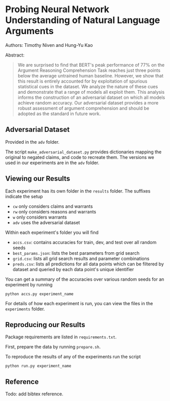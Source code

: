 # Probing Neural Network Understanding of Natural Language Arguments

Authors: Timothy Niven and Hung-Yu Kao

Abstract:

> We are surprised to find that BERT's peak performance of 77\% on the Argument Reasoning Comprehension Task reaches just three points below the average untrained human baseline. However, we show that this result is entirely accounted for by exploitation of spurious statistical cues in the dataset. We analyze the nature of these cues and demonstrate that a range of models all exploit them. This analysis informs the construction of an adversarial dataset on which all models achieve random accuracy. Our adversarial dataset provides a more robust assessment of argument comprehension and should be adopted as the standard in future work.

## Adversarial Dataset

Provided in the `adv` folder.

The script `make_adversarial_dataset.py` provides dictionaries 
mapping the original to negated claims, and code to recreate them.
The versions we used in our experiments are in the `adv` folder.

## Viewing our Results

Each experiment has its own folder in the `results` folder.
The suffixes indicate the setup
- `cw` only considers claims and warrants
- `rw` only considers reasons and warrants
- `w` only considers warrants
- `adv` uses the adversarial dataset

Within each experiment's folder you will find
- `accs.csv`: contains accuracies for train, dev, and test over
  all random seeds
- `best_params.json`: lists the best parameters from grid search
- `grid.csv`: lists all grid search results and parameter
  combinations
- `preds.csv`: lists all predictions for all data points which
  can be filtered by dataset and queried by each data point's 
  unique identifier

You can get a summary of the accuracies over various random
seeds for an experiment by running

```
python accs.py experiment_name 
```

For details of how each experiment is run, you can view the
files in the `experiments` folder.

## Reproducing our Results

Package requirements are listed in `requirements.txt`.

First, prepare the data by running `prepare.sh`.

To reproduce the results of any of the experiments run the
script

```
python run.py experiment_name
```

## Reference

Todo: add bibtex reference.
